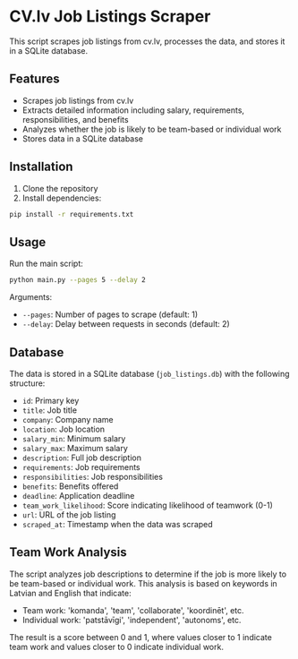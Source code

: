 # CV.lv Job Listings Scraper

This script scrapes job listings from cv.lv, processes the data, and stores it in a SQLite database.

## Features

- Scrapes job listings from cv.lv
- Extracts detailed information including salary, requirements, responsibilities, and benefits
- Analyzes whether the job is likely to be team-based or individual work
- Stores data in a SQLite database

## Installation

1. Clone the repository
2. Install dependencies:

```bash
pip install -r requirements.txt
```

## Usage

Run the main script:

```bash
python main.py --pages 5 --delay 2
```

Arguments:

- `--pages`: Number of pages to scrape (default: 1)
- `--delay`: Delay between requests in seconds (default: 2)

## Database

The data is stored in a SQLite database (`job_listings.db`) with the following structure:

- `id`: Primary key
- `title`: Job title
- `company`: Company name
- `location`: Job location
- `salary_min`: Minimum salary
- `salary_max`: Maximum salary
- `description`: Full job description
- `requirements`: Job requirements
- `responsibilities`: Job responsibilities
- `benefits`: Benefits offered
- `deadline`: Application deadline
- `team_work_likelihood`: Score indicating likelihood of teamwork (0-1)
- `url`: URL of the job listing
- `scraped_at`: Timestamp when the data was scraped

## Team Work Analysis

The script analyzes job descriptions to determine if the job is more likely to be team-based or individual work. This analysis is based on keywords in Latvian and English that indicate:

- Team work: 'komanda', 'team', 'collaborate', 'koordinēt', etc.
- Individual work: 'patstāvīgi', 'independent', 'autonoms', etc.

The result is a score between 0 and 1, where values closer to 1 indicate team work and values closer to 0 indicate individual work.
